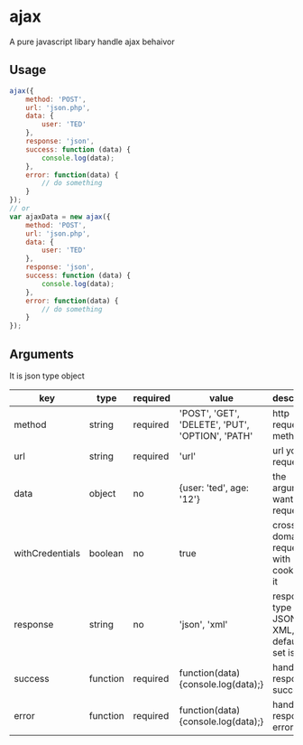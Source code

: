 # ajax
A pure javascript libary handle ajax behaivor

## Usage

```javascript
ajax({
    method: 'POST',
    url: 'json.php',
    data: {
        user: 'TED'
    },
    response: 'json',
    success: function (data) {
        console.log(data);
    },
    error: function(data) {
        // do something
    }
});
// or
var ajaxData = new ajax({
    method: 'POST',
    url: 'json.php',
    data: {
        user: 'TED'
    },
    response: 'json',
    success: function (data) {
        console.log(data);
    },
    error: function(data) {
        // do something
    }
});
```

## Arguments

It is json type object

|key|type|required|value|description|example|
|---|---|---|---|---|---|
|method|string|required|'POST', 'GET', 'DELETE', 'PUT', 'OPTION', 'PATH'| http request method|'GET'|
|url|string|required|'url'|url you request|'json.php'|
|data|object|no|{user: 'ted', age: '12'}|the arguments want request|{user: 'ted', age: '12'}|
|withCredentials|boolean|no|true|cross domain request with cookie, use it|true|
|response|string|no|'json', 'xml'|response type is JSON or XML, default no set is JSON|'xml'|
|success|function|required|function(data) {console.log(data);}|handle response success|function(data) {console.log(data);}|
|error|function|required|function(data) {console.log(data);}|handle response error|function(data) {console.log(data);}|